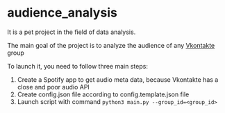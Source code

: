 # audience_analysis

It is a pet project in the field of data analysis.

The main goal of the project is to analyze the audience of any [Vkontakte](https://vk.com) group

To launch it, you need to follow three main steps:
1. Create a Spotify app to get audio meta data, because Vkontakte has a close and poor audio API
2. Create config.json file according to config.template.json file
3. Launch script with command `python3 main.py --group_id=<group_id>`
